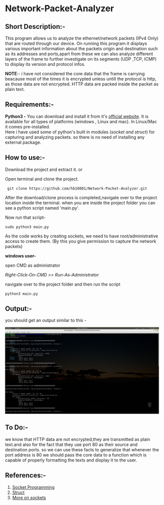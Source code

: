 # Network-Packet-Analyzer 

## Short Description:-
This program allows us to analyze the ethernet/network packets (IPv4 Only) that are routed through our device.
On running this program it displays various important information about the packets origin and destination such as its
addresses and ports,apart from these we can also analyze different layers of the frame to further investigate on 
its segments (UDP ,TCP, ICMP) to display its version and protocol infos.

**NOTE**:- i have not considered the core data that the frame is carrying beacause most of the times it is encrypted 
          unless untill the protocol is http, as those data are not encrypted. HTTP data are packed inside the packet
          as plain text.
 

## Requirements:-
 
   **Python3 -** 
      You can download and install it from it's [official website](https://www.python.org/downloads/).
      It is available for all types of platforms (windows , Linux and mac). In Linux/Mac it comes pre-installed.    
      Here i have used some of python's built in modules (*socket and struct*) for capturing and analyzing packets. 
     so there is no need of installing any external package. 
   
## How to use:-

 Download the project and extract it.          or 
  
  Open terminal and clone the project.
```
 git clone https://github.com/hb10001/Network-Packet-Analyzer.git
 ```
 
 After the download/clone process is completed,navigate over to the project location inside the terminal.
 when you are inside the project folder you can see a python script named 'main.py'.
 
 Now run that script-
 ``` 
 sudo python3 main.py
 ```
  As the code works by creating sockets, we need to have root/administrative access to create them.
  (By this you give permission to capture the network packets) 
 
 
 **windows user-** 

  open CMD as administrator
                    
 *Right-Click-On-CMD >> Run-As-Administrator*
 
 navigate over to the project folder and then run the script
 ```
 python3 main.py
 ```
 ## Output:-
 
 you should get an output similar to this -

![Output](Output.png "Sample Output")

## To Do:-

we know that HTTP data are not encrypted,they are transmitted as plain text.and also for the fact that they use port 80
as their source and destination ports. so we can use these facts to generalize that whenever the port address is 80 we 
should pass the core data to a function which is capable of properly formatting the texts and display it to the user.

## References:-
1. [Socket Programming](https://docs.python.org/3/howto/sockets.html)
2. [Struct](https://docs.python.org/3.7/library/struct.html)
3. [More on sockets](https://www.techbeamers.com/python-tutorial-essentials-of-python-socket-programming/)

